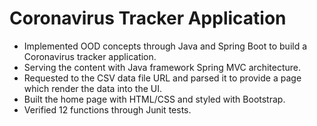 # Coronavirus Tracker Application
- Implemented OOD concepts through Java and Spring Boot to build a Coronavirus tracker application.
- Serving the content with Java framework Spring MVC architecture.
- Requested to the CSV data file URL and parsed it to provide a page which render the data into the UI. 
- Built the home page with HTML/CSS and styled with Bootstrap.
- Verified 12 functions through Junit tests.
